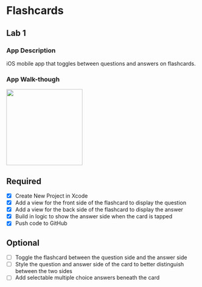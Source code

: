 # Flashcards

## Lab 1

### App Description
iOS mobile app that toggles between questions and answers on flashcards.

### App Walk-though

<img src="https://github.com/coraxyc/Flashcards/blob/master/images/image_v1-2.gif" width=200><br>


## Required
- [x] Create New Project in Xcode
- [x] Add a view for the front side of the flashcard to display the question
- [x] Add a view for the back side of the flashcard to display the answer
- [x] Build in logic to show the answer side when the card is tapped
- [x] Push code to GitHub
## Optional
- [ ] Toggle the flashcard between the question side and the answer side
- [ ] Style the question and answer side of the card to better distinguish between the two sides
- [ ] Add selectable multiple choice answers beneath the card
